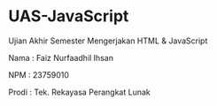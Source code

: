 # UAS-JavaScript
Ujian Akhir Semester
Mengerjakan HTML & JavaScript

Nama  : Faiz Nurfaadhil Ihsan

NPM   : 23759010

Prodi : Tek. Rekayasa Perangkat Lunak
